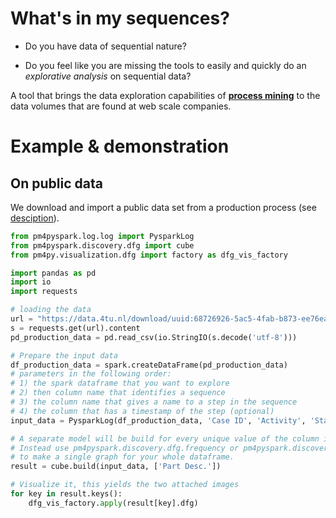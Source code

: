 # What's in my sequences?
- Do you have data of sequential nature? 

- Do you feel like you are missing the tools to easily and quickly do an *explorative analysis* on sequential data?

A tool that brings the data exploration capabilities of [__process mining__](https://www.tf-pm.org) to the data volumes that are found at web scale companies.

# Example & demonstration
## On public data

We download and import a public data set from a production process (see [desciption](https://data.4tu.nl/repository/uuid:68726926-5ac5-4fab-b873-ee76ea412399)).

```python
from pm4pyspark.log.log import PysparkLog
from pm4pyspark.discovery.dfg import cube
from pm4py.visualization.dfg import factory as dfg_vis_factory

import pandas as pd
import io
import requests

# loading the data
url = "https://data.4tu.nl/download/uuid:68726926-5ac5-4fab-b873-ee76ea412399/file/?file_path=data%2FProduction_Data.csv"
s = requests.get(url).content
pd_production_data = pd.read_csv(io.StringIO(s.decode('utf-8')))

# Prepare the input data
df_production_data = spark.createDataFrame(pd_production_data)
# parameters in the following order:
# 1) the spark dataframe that you want to explore
# 2) then column name that identifies a sequence
# 3) the column name that gives a name to a step in the sequence
# 4) the column that has a timestamp of the step (optional) 
input_data = PysparkLog(df_production_data, 'Case ID', 'Activity', 'Start Timestamp')

# A separate model will be build for every unique value of the column indicates by the second parameter.
# Instead use pm4pyspark.discovery.dfg.frequency or pm4pyspark.discovery.dfg.performance if you want 
# to make a single graph for your whole dataframe.
result = cube.build(input_data, ['Part Desc.'])

# Visualize it, this yields the two attached images
for key in result.keys():
    dfg_vis_factory.apply(result[key].dfg)
```

